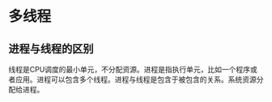 # 多线程

## 进程与线程的区别

线程是CPU调度的最小单元，不分配资源。进程是指执行单元，比如一个程序或者应用。进程可以包含多个线程。进程与线程是包含于被包含的关系。系统资源分配给进程。




